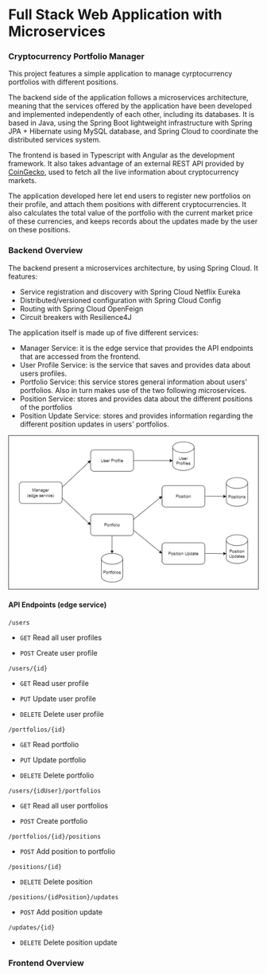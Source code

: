 # Full Stack Web Application with Microservices
### Cryptocurrency Portfolio Manager

This project features a simple application to manage cyrptocurrency portfolios with different positions.

The backend side of the application follows a microservices architecture, meaning that the services offered by the application have been developed and implemented independently of each other, including its databases. It is based in Java, using the Spring Boot lightweight infrastructure with Spring JPA + Hibernate using MySQL database, and Spring Cloud to coordinate the distributed services system.

The frontend is based in Typescript with Angular as the development framework.
It also takes advantage of an external REST API provided by [CoinGecko](https://www.coingecko.com/es/api), used to fetch all the live information about cryptocurrency markets.

The application developed here let end users to register new portfolios on their profile, and attach them positions with different cryptocurrencies. It also calculates the total value
of the portfolio with the current market price of these currencies, and keeps records about the updates made by the user on these positions.


### Backend Overview

The backend present a microservices architecture, by using Spring Cloud. It features:

- Service registration and discovery with Spring Cloud Netflix Eureka
- Distributed/versioned configuration with Spring Cloud Config
- Routing with Spring Cloud OpenFeign
- Circuit breakers with Resilience4J

The application itself is made up of five different services:

- Manager Service: it is the edge service that provides the API endpoints that are accessed from the frontend.
- User Profile Service: is the service that saves and provides data about users profiles.
- Portfolio Service: this service stores general information about users' portfolios. Also in turn makes use of the two following microservices.
- Position Service: stores and provides data about the different positions of the portfolios
- Position Update Service: stores and provides information regarding the different position updates in users' portfolios.

![Microservices architecture](microservices.png "Microservices Architecture")

 
#### API Endpoints (edge service)
```
/users
```
 - `GET` Read all user profiles
 
 - `POST` Create user profile 
``` 
/users/{id}
```
 - `GET` Read user profile

 - `PUT` Update user profile

 - `DELETE` Delete user profile  
```
/portfolios/{id}
```
 - `GET` Read portfolio

 - `PUT` Update portfolio

 - `DELETE` Delete portfolio  
 ```
/users/{idUser}/portfolios
``` 
 - `GET` Read all user portfolios
 
 - `POST` Create portfolio
```
/portfolios/{id}/positions
``` 
 - `POST` Add position to portfolio
 ```
/positions/{id}
``` 
 - `DELETE` Delete position
 ```
/positions/{idPosition}/updates
``` 
 - `POST` Add position update
 ```
/updates/{id}
``` 
 - `DELETE` Delete position update



### Frontend Overview


